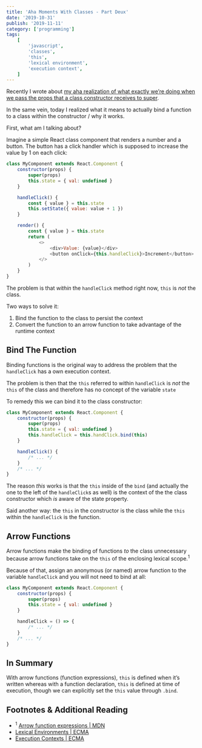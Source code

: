 ```yaml
---
title: 'Aha Moments With Classes - Part Deux'
date: '2019-10-31'
publish: '2019-11-11'
category: ['programming']
tags:
    [
        'javascript',
        'classes',
        'this',
        'lexical environment',
        'execution context',
    ]
---
```


Recently I wrote about [my aha realization of what exactly we’re doing when we pass the props that a class constructor receives to super](../../2019-11-09/aha-moments-classes-javascript).

In the same vein, today I realized what it means to actually bind a function to a class within the constructor / why it works.

First, what am I talking about?

Imagine a simple React class component that renders a number and a button. The button has a click handler which is supposed to increase the value by 1 on each click:

```javascript
class MyComponent extends React.Component {
    constructor(props) {
        super(props)
        this.state = { val: undefined }
    }

    handleClick() {
        const { value } = this.state
        this.setState({ value: value + 1 })
    }

    render() {
        const { value } = this.state
        return (
            <>
                <div>Value: {value}</div>
                <button onClick={this.handleClick}>Increment</button>
            </>
        )
    }
}
```

The problem is that _within_ the `handleClick` method right now, `this` is _not_ the class.

Two ways to solve it:

1. Bind the function to the class to persist the context
2. Convert the function to an arrow function to take advantage of the runtime context

## Bind The Function

Binding functions is the original way to address the problem that the `handleClick` has a own execution context.

The problem is then that the `this` referred to within `handleClick` is _not_ the `this` of the class and therefore has no concept of the variable `state`

To remedy this we can bind it to the class constructor:

```javascript
class MyComponent extends React.Component {
    constructor(props) {
        super(props)
        this.state = { val: undefined }
        this.handleClick = this.handClick.bind(this)
    }

    handleClick() {
        /* ... */
    }
    /* ... */
}
```

The reason _this_ works is that the `this` inside of the `bind` (and actually the one to the left of the `handleClick`s as well) is the context of the the class constructor which _is_ aware of the state property.

Said another way: the `this` in the constructor is the class while the `this` within the `handleClick` is the function.

## Arrow Functions

Arrow functions make the binding of functions _to_ the class unnecessary because arrow functions take on the `this` of the enclosing lexical scope.<sup>1</sup>

Because of that, assign an anonymous (or named) arrow function to the variable `handleClick` and you will not need to bind at all:

```javascript
class MyComponent extends React.Component {
    constructor(props) {
        super(props)
        this.state = { val: undefined }
    }

    handleClick = () => {
        /* ... */
    }
    /* ... */
}
```

## In Summary

With arrow functions (function expressions), `this` is defined when it’s written whereas with a function declaration, `this` is defined at time of execution, though we can explicitly set the `this` value through `.bind`.

## Footnotes & Additional Reading

-   <sup>1</sup> [Arrow function expressions | MDN](https://developer.mozilla.org/en-US/docs/Web/JavaScript/Reference/Functions/Arrow_functions)
-   [Lexical Environments | ECMA](https://www.ecma-international.org/ecma-262/6.0/#sec-lexical-environments)
-   [Execution Contexts | ECMA](https://www.ecma-international.org/ecma-262/6.0/#sec-execution-contexts)
